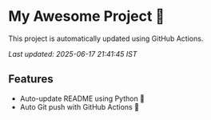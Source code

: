 # My Awesome Project 🚀

This project is automatically updated using GitHub Actions.

_Last updated: 2025-06-17 21:41:45 IST_

## Features
- Auto-update README using Python 🐍
- Auto Git push with GitHub Actions 🤖
